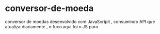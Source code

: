 # conversor-de-moeda
 conversor de moedas desenvolvido com JavaScripit , consumindo API que atualiza diariamente , o fuco aqui foi o JS puro 

